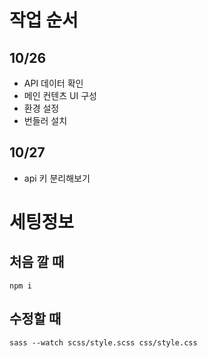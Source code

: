 # 작업 순서

## 10/26

- API 데이터 확인
- 메인 컨텐츠 UI 구성
- 환경 설정
- 번들러 설치

## 10/27

- api 키 분리해보기

# 세팅정보

## 처음 깔 때

`npm i`

## 수정할 때

`sass --watch scss/style.scss css/style.css`
